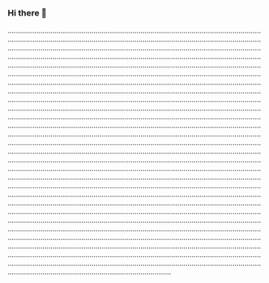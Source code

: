 ### Hi there 👋

................................................................................................................................................................................................................................................................................................................................................................................................................................................................................................................................................................................................................................................................................................................................................................................................................................................................................................................................................................................................................................................................................................................................................................................................................................................................................................................................................................................................................................................................................................................................................................................................................................................................................................................................................................................................................................................................................................................................................................................................................................................................................................................................................................................................................................................................................................................................................................................................................................................................................................................................................................................................................................................................................................................................................................................................................................................................................................................................................................................................................................................................................................................................................................................................................................................................................................................................................................................................................................................................................................................................................................................................................................................................................................